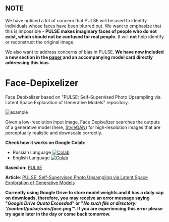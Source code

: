 ## NOTE
We have noticed a lot of concern that PULSE will be used to identify individuals whose faces have been blurred out. We want to emphasize that this is impossible - **PULSE makes imaginary faces of people who do not exist, which should not be confused for real people.** It will **not** help identify or reconstruct the original image.

We also want to address concerns of bias in PULSE. **We have now included a new section in the [paper](https://drive.google.com/file/d/1fV7FsmunjDuRrsn4KYf2Efwp0FNBtcR4/view) and an accompanying model card directly addressing this bias.**

# Face-Depixelizer
Face Depixelizer based on "PULSE: Self-Supervised Photo Upsampling via Latent Space Exploration of Generative Models" repository. 

![example](https://github.com/tg-bomze/Face-Depixelizer/raw/master/transformation.gif)

Given a low-resolution input image, Face Depixelizer searches the outputs of a generative model (here, [StyleGAN](https://github.com/NVlabs/stylegan)) for high-resolution images that are perceptually realistic and downscale correctly.

**Check how it works on Google Colab:**
- Russian Language [![Colab](https://camo.githubusercontent.com/52feade06f2fecbf006889a904d221e6a730c194/68747470733a2f2f636f6c61622e72657365617263682e676f6f676c652e636f6d2f6173736574732f636f6c61622d62616467652e737667)](https://colab.research.google.com/github/tg-bomze/Face-Depixelizer/blob/master/Face_Depixelizer_Rus.ipynb)
- English Language [![Colab](https://camo.githubusercontent.com/52feade06f2fecbf006889a904d221e6a730c194/68747470733a2f2f636f6c61622e72657365617263682e676f6f676c652e636f6d2f6173736574732f636f6c61622d62616467652e737667)](https://colab.research.google.com/github/tg-bomze/Face-Depixelizer/blob/master/Face_Depixelizer_Eng.ipynb)

**Based on:** [PULSE](https://github.com/adamian98/pulse)

**Article**: [PULSE: Self-Supervised Photo Upsampling via Latent Space Exploration of Generative Models](https://arxiv.org/abs/2003.03808)

**Currently using Google Drive to store model weights and it has a daily cap on downloads, therefore, you may receive an error message saying "*Google Drive Quota Exceeded*" or "*No such file or directory: '/content/pulse/runs/face.png'*". If you are experiencing this error please try again later in the day or come back tomorrow.**
